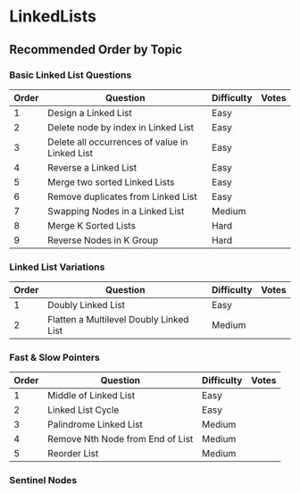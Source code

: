 # LinkedLists

## Recommended Order by Topic

### Basic Linked List Questions

| Order | Question                                       | Difficulty | Votes |
| ----- | ---------------------------------------------- | ---------- | ----- |
| 1     | Design a Linked List                           | Easy       |       |
| 2     | Delete node by index in Linked List            | Easy       |       |
| 3     | Delete all occurrences of value in Linked List | Easy       |       |
| 4     | Reverse a Linked List                          | Easy       |       |
| 5     | Merge two sorted Linked Lists                  | Easy       |       |
| 6     | Remove duplicates from Linked List             | Easy       |       |
| 7     | Swapping Nodes in a Linked List                | Medium     |       |
| 8     | Merge K Sorted Lists                           | Hard       |       |
| 9     | Reverse Nodes in K Group                       | Hard       |       |

### Linked List Variations

| Order | Question                                | Difficulty | Votes |
| ----- | --------------------------------------- | ---------- | ----- |
| 1     | Doubly Linked List                      | Easy       |       |
| 2     | Flatten a Multilevel Doubly Linked List | Medium     |       |

### Fast & Slow Pointers

| Order | Question                         | Difficulty | Votes |
| ----- | -------------------------------- | ---------- | ----- |
| 1     | Middle of Linked List            | Easy       |       |
| 2     | Linked List Cycle                | Easy       |       |
| 3     | Palindrome Linked List           | Medium     |       |
| 4     | Remove Nth Node from End of List | Medium     |       |
| 5     | Reorder List                     | Medium     |       |

### Sentinel Nodes
